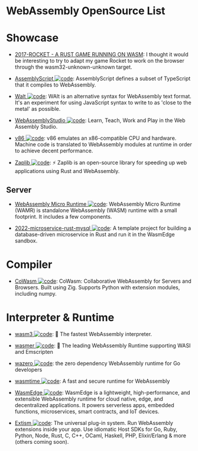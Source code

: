 # WebAssembly OpenSource List

# Showcase

- [2017-ROCKET - A RUST GAME RUNNING ON WASM](https://parg.co/UZJ): I thought it would be interesting to try to adapt my game Rocket to work on the browser through the wasm32-unknown-unknown target.

- [AssemblyScript ![code](https://shorturl.at/dlxyK)](https://github.com/AssemblyScript/prototype): AssemblyScript defines a subset of TypeScript that it compiles to WebAssembly.

- [Walt ![code](https://shorturl.at/dlxyK)](https://github.com/ballercat/walt): WAlt is an alternative syntax for WebAssembly text format. It's an experiment for using JavaScript syntax to write to as 'close to the metal' as possible.

- [WebAssemblyStudio ![code](https://shorturl.at/dlxyK)](https://github.com/wasdk/WebAssemblyStudio): Learn, Teach, Work and Play in the Web Assembly Studio.

- [v86 ![code](https://shorturl.at/dlxyK)](https://github.com/copy/v86): v86 emulates an x86-compatible CPU and hardware. Machine code is translated to WebAssembly modules at runtime in order to achieve decent performance.

- [Zaplib ![code](https://shorturl.at/dlxyK)](https://github.com/Zaplib): ⚡ Zaplib is an open-source library for speeding up web applications using Rust and WebAssembly.

## Server

- [WebAssembly Micro Runtime ![code](https://shorturl.at/dlxyK)](https://github.com/intel/wasm-micro-runtime): WebAssembly Micro Runtime (WAMR) is standalone WebAssembly (WASM) runtime with a small footprint. It includes a few components.

- [2022-microservice-rust-mysql ![code](https://shorturl.at/dlxyK)](https://github.com/second-state/microservice-rust-mysql): A template project for building a database-driven microservice in Rust and run it in the WasmEdge sandbox.

# Compiler

- [CoWasm ![code](https://shorturl.at/dlxyK)](https://github.com/sagemathinc/cowasm): CoWasm: Collaborative WebAssembly for Servers and Browsers. Built using Zig. Supports Python with extension modules, including numpy.

# Interpreter & Runtime

- [wasm3 ![code](https://shorturl.at/dlxyK)](https://github.com/wasm3/wasm3): 🚀 The fastest WebAssembly interpreter.

- [wasmer ![code](https://shorturl.at/dlxyK)](https://github.com/wasmerio/wasmer): 🚀 The leading WebAssembly Runtime supporting WASI and Emscripten

- [wazero ![code](https://shorturl.at/dlxyK)](https://github.com/tetratelabs/wazero): the zero dependency WebAssembly runtime for Go developers

- [wasmtime ![code](https://shorturl.at/dlxyK)](https://github.com/bytecodealliance/wasmtime): A fast and secure runtime for WebAssembly

- [WasmEdge ![code](https://shorturl.at/dlxyK)](https://github.com/WasmEdge/WasmEdge): WasmEdge is a lightweight, high-performance, and extensible WebAssembly runtime for cloud native, edge, and decentralized applications. It powers serverless apps, embedded functions, microservices, smart contracts, and IoT devices.

- [Extism ![code](https://shorturl.at/dlxyK)](https://github.com/extism/extism): The universal plug-in system. Run WebAssembly extensions inside your app. Use idiomatic Host SDKs for Go, Ruby, Python, Node, Rust, C, C++, OCaml, Haskell, PHP, Elixir/Erlang & more (others coming soon).
